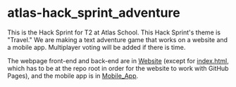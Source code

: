 # atlas-hack_sprint_adventure

This is the Hack Sprint for T2 at Atlas School. This Hack Sprint's theme is
"Travel." We are making a text adventure game that works on a website and a
mobile app. Multiplayer voting will be added if there is time.

The webpage front-end and back-end are in [Website](Website) (except for
[index.html](index.html), which has to be at the repo root in order for the
website to work with GitHub Pages), and the mobile app is in [Mobile_App](Mobile_App).
